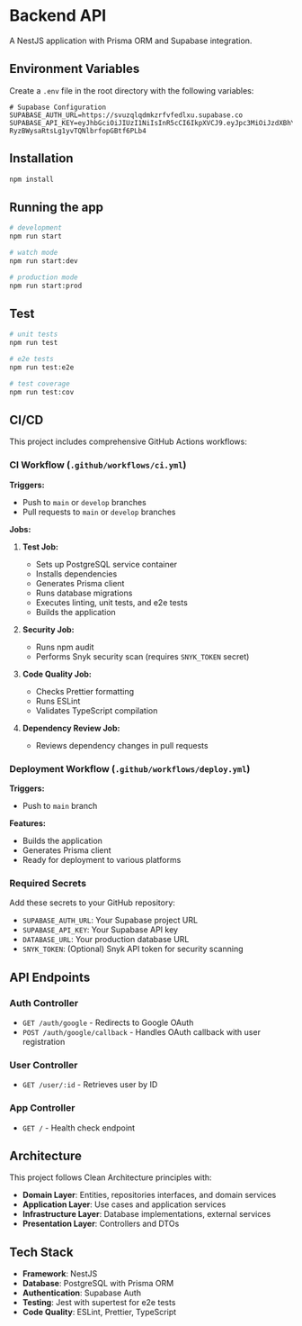 # Backend API

A NestJS application with Prisma ORM and Supabase integration.

## Environment Variables

Create a `.env` file in the root directory with the following variables:

```env
# Supabase Configuration
SUPABASE_AUTH_URL=https://svuzqlqdmkzrfvfedlxu.supabase.co
SUPABASE_API_KEY=eyJhbGciOiJIUzI1NiIsInR5cCI6IkpXVCJ9.eyJpc3MiOiJzdXBhYmFzZSIsInJlZiI6InN2dXpxbHFkbWt6cmZ2ZmVkbHh1Iiwicm9sZSI6ImFub24iLCJpYXQiOjE3NTM1OTM5OTUsImV4cCI6MjA2OTE2OTk5NX0.xXhXX6YO-RyzBWysaRtsLg1yvTQNlbrfopGBtf6PLb4
```

## Installation

```bash
npm install
```

## Running the app

```bash
# development
npm run start

# watch mode
npm run start:dev

# production mode
npm run start:prod
```

## Test

```bash
# unit tests
npm run test

# e2e tests
npm run test:e2e

# test coverage
npm run test:cov
```

## CI/CD

This project includes comprehensive GitHub Actions workflows:

### CI Workflow (`.github/workflows/ci.yml`)

**Triggers:**
- Push to `main` or `develop` branches
- Pull requests to `main` or `develop` branches

**Jobs:**

1. **Test Job:**
   - Sets up PostgreSQL service container
   - Installs dependencies
   - Generates Prisma client
   - Runs database migrations
   - Executes linting, unit tests, and e2e tests
   - Builds the application

2. **Security Job:**
   - Runs npm audit
   - Performs Snyk security scan (requires `SNYK_TOKEN` secret)

3. **Code Quality Job:**
   - Checks Prettier formatting
   - Runs ESLint
   - Validates TypeScript compilation

4. **Dependency Review Job:**
   - Reviews dependency changes in pull requests

### Deployment Workflow (`.github/workflows/deploy.yml`)

**Triggers:**
- Push to `main` branch

**Features:**
- Builds the application
- Generates Prisma client
- Ready for deployment to various platforms

### Required Secrets

Add these secrets to your GitHub repository:

- `SUPABASE_AUTH_URL`: Your Supabase project URL
- `SUPABASE_API_KEY`: Your Supabase API key
- `DATABASE_URL`: Your production database URL
- `SNYK_TOKEN`: (Optional) Snyk API token for security scanning

## API Endpoints

### Auth Controller
- `GET /auth/google` - Redirects to Google OAuth
- `POST /auth/google/callback` - Handles OAuth callback with user registration

### User Controller
- `GET /user/:id` - Retrieves user by ID

### App Controller
- `GET /` - Health check endpoint

## Architecture

This project follows Clean Architecture principles with:

- **Domain Layer**: Entities, repositories interfaces, and domain services
- **Application Layer**: Use cases and application services
- **Infrastructure Layer**: Database implementations, external services
- **Presentation Layer**: Controllers and DTOs

## Tech Stack

- **Framework**: NestJS
- **Database**: PostgreSQL with Prisma ORM
- **Authentication**: Supabase Auth
- **Testing**: Jest with supertest for e2e tests
- **Code Quality**: ESLint, Prettier, TypeScript

